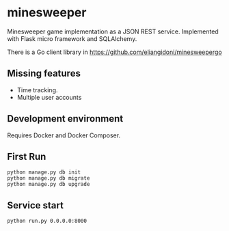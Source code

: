 # minesweeper

Minesweeper game implementation as a JSON REST service.
Implemented with Flask micro framework and SQLAlchemy.

There is a Go client library in https://github.com/eliangidoni/minesweepergo
## Missing features
- Time tracking.
- Multiple user accounts

## Development environment
Requires Docker and Docker Composer.

## First Run
```
python manage.py db init
python manage.py db migrate
python manage.py db upgrade
```
## Service start
```
python run.py 0.0.0.0:8000
```
